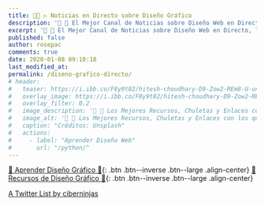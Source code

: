```yaml
---
title: 👨‍🎨 ▷ Noticias en Directo sobre Diseño Gráfico
description: '📰 🎨 El Mejor Canal de Noticias sobre Diseño Web en Directo, las mejores Cuentas de Twitter y Personas relacionadas con el Diseño Web'
excerpt: '📰 🎨 El Mejor Canal de Noticias sobre Diseño Web en Directo, las mejores Cuentas de Twitter y Personas relacionadas con el Diseño Web'
published: false
author: rosepac
comments: true
date: 2020-01-08 09:10:18
last_modified_at: 
permalink: /diseno-grafico-directo/
# header:
#   teaser: https://i.ibb.co/F8y9t82/hitesh-choudhary-D9-Zow2-REm8-U-unsplash.jpg
#   overlay_image: https://i.ibb.co/F8y9t82/hitesh-choudhary-D9-Zow2-REm8-U-unsplash.jpg
#   overlay_filter: 0.2
#   image_description: '🔨 🐍 Los Mejores Recursos, Chuletas y Enlaces con los que Aprender Diseño Web'
#   image_alt: '🔨 🐍 Los Mejores Recursos, Chuletas y Enlaces con los que Aprender Diseño Web'
#   caption: "Créditos: Unsplash"
#   actions:
#     - label: "Aprender Diseño Web"
#       url: "/python/"
---
```


[🎨 Aprender Diseño Gráfico 🎨](/diseño-grafico/#page-title){: .btn .btn--inverse .btn--large .align-center}
[🎨 Recursos de Diseño Gráfico 🎨](/diseño-grafico-recursos/#page-title){: .btn .btn--inverse .btn--large .align-center}

<a class="twitter-timeline" data-lang="es" data-theme="light" href="https://twitter.com/ciberninjas/lists/python-relacionado1?ref_src=twsrc%5Etfw">A Twitter List by ciberninjas</a> <script async src="https://platform.twitter.com/widgets.js" charset="utf-8"></script>